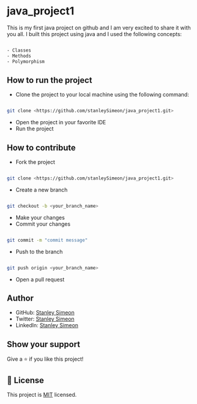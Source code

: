 # java_project1

This is my first java project on github and I am very excited to share it with you all.
I built this project using java and I used the following concepts:

```sh

- Classes
- Methods
- Polymorphism

```

## How to run the project

- Clone the project to your local machine using the following command:

```sh

git clone <https://github.com/stanleySimeon/java_project1.git>

```

- Open the project in your favorite IDE
- Run the project

## How to contribute

- Fork the project

```sh

git clone <https://github.com/stanleySimeon/java_project1.git>

```

- Create a new branch

```sh

git checkout -b <your_branch_name>

```

- Make your changes
- Commit your changes

```sh

git commit -m "commit message"

```

- Push to the branch

```sh

git push origin <your_branch_name>

```

- Open a pull request

## Author

- GitHub: [Stanley Simeon](<https://github.com/stanleySimeon>)
- Twitter: [Stanley Simeon](<https://twitter.com/stanleySimeon>)
- LinkedIn: [Stanley Simeon](<https://www.linkedin.com/in/stanleysimeon/>)

## Show your support

Give a ⭐️ if you like this project!

## 📝 License

This project is [MIT](./LICENSE) licensed.

